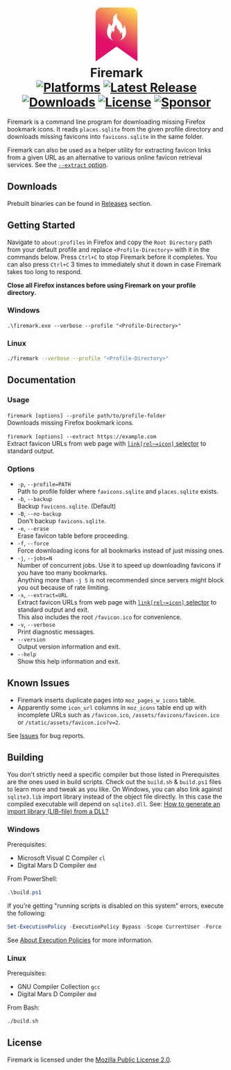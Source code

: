<div align="center">

![Firemark Icon](icon.svg)  
Firemark  
[![Platforms](https://img.shields.io/badge/platforms-windows%20%7C%20linux-blue)](https://github.com/ahmetsait/firemark/releases) [![Latest Release](https://img.shields.io/github/v/release/ahmetsait/firemark)](https://github.com/ahmetsait/firemark/releases/latest) [![Downloads](https://img.shields.io/github/downloads/ahmetsait/firemark/total)](https://github.com/ahmetsait/firemark/releases) [![License](https://img.shields.io/github/license/ahmetsait/firemark)](LICENSE.txt) [![Sponsor](https://img.shields.io/badge/Sponsor-black?logo=githubsponsors)](https://github.com/sponsors/ahmetsait)
========
</div>

Firemark is a command line program for downloading missing Firefox bookmark icons. It reads `places.sqlite` from the given profile directory and downloads missing favicons into `favicons.sqlite` in the same folder.

Firemark can also be used as a helper utility for extracting favicon links from a given URL as an alternative to various online favicon retrieval services. See the [`--extract` option](#documentation).

Downloads
---------
Prebuilt binaries can be found in [Releases](https://github.com/ahmetsait/firemark/releases) section.

Getting Started
---------------
Navigate to `about:profiles` in Firefox and copy the `Root Directory` path from your default profile and replace `<Profile-Directory>` with it in the commands below. Press `Ctrl+C` to stop Firemark before it completes. You can also press `Ctrl+C` 3 times to immediately shut it down in case Firemark takes too long to respond.

**Close all Firefox instances before using Firemark on your profile directory.**

### Windows
```batch
.\firemark.exe --verbose --profile "<Profile-Directory>"
```

### Linux
```bash
./firemark --verbose --profile "<Profile-Directory>"
```

Documentation
-------------
### Usage
`firemark [options] --profile path/to/profile-folder`  
Downloads missing Firefox bookmark icons.

`firemark [options] --extract https://example.com`  
Extract favicon URLs from web page with [`link[rel~=icon]` selector](https://developer.mozilla.org/en-US/docs/Web/CSS/Attribute_selectors) to standard output.

### Options
- `-p`, `--profile=PATH`  
  Path to profile folder where `favicons.sqlite` and `places.sqlite` exists.
- `-b`, `--backup`  
  Backup `favicons.sqlite`. (Default)
- `-B`, `--no-backup`  
  Don't backup `favicons.sqlite`.
- `-e`, `--erase`  
  Erase favicon table before proceeding.
- `-f`, `--force`  
  Force downloading icons for all bookmarks instead of just missing ones.
- `-j`, `--jobs=N`  
  Number of concurrent jobs. Use it to speed up downloading favicons if you have too many bookmarks.  
  Anything more than `-j 5` is not recommended since servers might block you out because of rate limiting.
- `-x`, `--extract=URL`  
  Extract favicon URLs from web page with [`link[rel~=icon]` selector](https://developer.mozilla.org/en-US/docs/Web/CSS/Attribute_selectors) to standard output and exit.  
  This also includes the root `/favicon.ico` for convenience.
- `-v`, `--verbose`  
  Print diagnostic messages.
- `--version`  
  Output version information and exit.
- `--help`  
  Show this help information and exit.

Known Issues
------------
- Firemark inserts duplicate pages into `moz_pages_w_icons` table.
- Apparently some `icon_url` columns in `moz_icons` table end up with incomplete URLs such as `/favicon.ico`, `/assets/favicons/favicon.ico` or `/static/assets/favicon.ico?v=2`.

See [Issues](https://github.com/ahmetsait/firemark/issues) for bug reports.

Building
--------
You don't strictly need a specific compiler but those listed in Prerequisites are the ones used in build scripts.
Check out the `build.sh` & `build.ps1` files to learn more and tweak as you like.
On Windows, you can also link against `sqlite3.lib` import library instead of the object file directly. In this case the compiled executable will depend on `sqlite3.dll`. See: [How to generate an import library (LIB-file) from a DLL?](https://stackoverflow.com/questions/9946322/how-to-generate-an-import-library-lib-file-from-a-dll)

### Windows
Prerequisites:
- Microsoft Visual C Compiler `cl`
- Digital Mars D Compiler `dmd`

From PowerShell:
```powershell
.\build.ps1
```
If you're getting "running scripts is disabled on this system" errors, execute the following:
```powershell
Set-ExecutionPolicy -ExecutionPolicy Bypass -Scope CurrentUser -Force
```
See [About Execution Policies](https://docs.microsoft.com/en-us/powershell/module/microsoft.powershell.core/about/about_execution_policies) for more information.

### Linux
Prerequisites:
- GNU Compiler Collection `gcc`
- Digital Mars D Compiler `dmd`

From Bash:
```bash
./build.sh
```

License
-------
Firemark is licensed under the [Mozilla Public License 2.0](LICENSE.txt).
